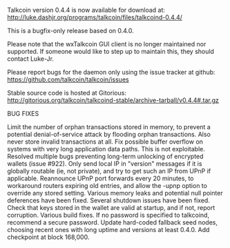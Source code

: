 Talkcoin version 0.4.4 is now available for download at:
http://luke.dashjr.org/programs/talkcoin/files/talkcoind-0.4.4/

This is a bugfix-only release based on 0.4.0.

Please note that the wxTalkcoin GUI client is no longer maintained nor supported. If someone would like to step up to maintain this, they should contact Luke-Jr.

Please report bugs for the daemon only using the issue tracker at github:
https://github.com/talkcoin/talkcoin/issues

Stable source code is hosted at Gitorious:
http://gitorious.org/talkcoin/talkcoind-stable/archive-tarball/v0.4.4#.tar.gz

BUG FIXES

Limit the number of orphan transactions stored in memory, to prevent a potential denial-of-service attack by flooding orphan transactions. Also never store invalid transactions at all.
Fix possible buffer overflow on systems with very long application data paths. This is not exploitable.
Resolved multiple bugs preventing long-term unlocking of encrypted wallets (issue #922).
Only send local IP in "version" messages if it is globally routable (ie, not private), and try to get such an IP from UPnP if applicable.
Reannounce UPnP port forwards every 20 minutes, to workaround routers expiring old entries, and allow the -upnp option to override any stored setting.
Various memory leaks and potential null pointer deferences have been
fixed.
Several shutdown issues have been fixed.
Check that keys stored in the wallet are valid at startup, and if not,
report corruption.
Various build fixes.
If no password is specified to talkcoind, recommend a secure password.
Update hard-coded fallback seed nodes, choosing recent ones with long uptime and versions at least 0.4.0.
Add checkpoint at block 168,000.

